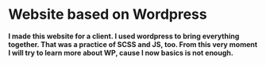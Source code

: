 # Website based on Wordpress

**I made this website for a client. I used wordpress to bring everything together. That was a practice of SCSS and JS, too. From this very moment I will try to learn more about WP, cause I now basics is not enough.**

